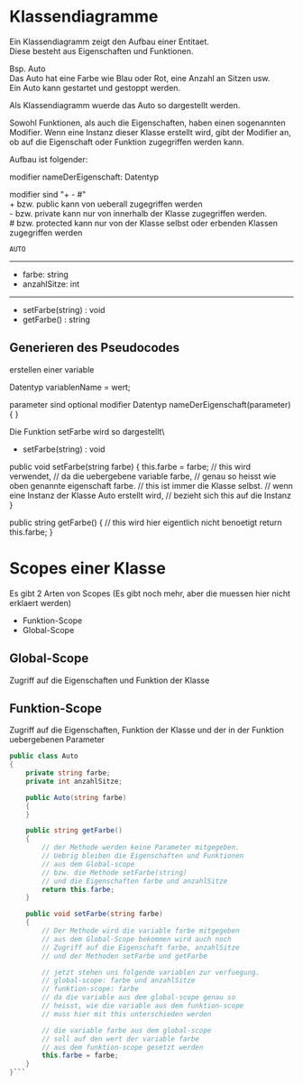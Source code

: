 # Klassendiagramme

Ein Klassendiagramm zeigt den Aufbau einer Entitaet.\
Diese besteht aus Eigenschaften und Funktionen.

Bsp. Auto\
Das Auto hat eine Farbe wie Blau oder Rot, eine Anzahl an Sitzen usw.\
Ein Auto kann gestartet und gestoppt werden.

Als Klassendiagramm wuerde das Auto so dargestellt werden.

Sowohl Funktionen, als auch die Eigenschaften, haben einen sogenannten Modifier.
Wenn eine Instanz dieser Klasse erstellt wird, gibt der Modifier an, ob auf die Eigenschaft oder Funktion
zugegriffen werden kann. 

Aufbau ist folgender:

modifier nameDerEigenschaft: Datentyp

modifier sind "+ - #"\
\+ bzw. public kann von ueberall zugegriffen werden\
\- bzw. private kann nur von innerhalb der Klasse zugegriffen werden.\
\# bzw. protected kann nur von der Klasse selbst oder erbenden Klassen zugegriffen werden 

    AUTO
-------------
- farbe: string
- anzahlSitze: int
-------------
+ setFarbe(string) : void
+ getFarbe() : string

## Generieren des Pseudocodes

erstellen einer variable

Datentyp variablenName = wert;

parameter sind optional
modifier Datentyp nameDerEigenschaft(parameter)
{
}
 
Die Funktion setFarbe wird so dargestellt\
+ setFarbe(string) : void

public void setFarbe(string farbe)
{
    this.farbe = farbe;
    // this wird verwendet, 
    // da die uebergebene variable farbe, 
    // genau so heisst wie oben genannte eigenschaft farbe.
    // this ist immer die Klasse selbst.
    // wenn eine Instanz der Klasse Auto erstellt wird, 
    // bezieht sich this auf die Instanz
}

public string getFarbe()
{
    // this wird hier eigentlich nicht benoetigt
    return this.farbe;
}


# Scopes einer Klasse
Es gibt 2 Arten von Scopes (Es gibt noch mehr, aber die muessen hier nicht erklaert werden)
- Funktion-Scope
- Global-Scope

## Global-Scope 
Zugriff auf die Eigenschaften und Funktion der Klasse

## Funktion-Scope 
Zugriff auf die Eigenschaften, Funktion der Klasse und
der in der Funktion uebergebenen Parameter

```csharp
public class Auto
{
    private string farbe;
    private int anzahlSitze;

    public Auto(string farbe)
    {
    }

    public string getFarbe()
    {
        // der Methode werden keine Parameter mitgegeben.
        // Uebrig bleiben die Eigenschaften und Funktionen
        // aus dem Global-scope
        // bzw. die Methode setFarbe(string)
        // und die Eigenschaften farbe und anzahlSitze
        return this.farbe;
    }

    public void setFarbe(string farbe)
    {
        // Der Methode wird die variable farbe mitgegeben
        // aus dem Global-Scope bekommen wird auch noch
        // Zugriff auf die Eigenschaft farbe, anzahlSitze 
        // und der Methoden setFarbe und getFarbe

        // jetzt stehen uns folgende variablen zur verfuegung.
        // global-scope: farbe und anzahlSitze
        // funktion-scope: farbe
        // da die variable aus dem global-scope genau so
        // heisst, wie die variable aus dem funktion-scope
        // muss hier mit this unterschieden werden

        // die variable farbe aus dem global-scope
        // soll auf den wert der variable farbe
        // aus dem funktion-scope gesetzt werden
        this.farbe = farbe;
    }
}```
